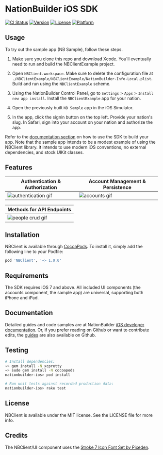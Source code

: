 # NationBuilder iOS SDK 

[![CI Status](http://img.shields.io/travis/3dna/nationbuilder-ios.svg?style=flat)](https://travis-ci.org/3dna/nationbuilder-ios)
[![Version](https://img.shields.io/cocoapods/v/NBClient.svg?style=flat)](http://cocoadocs.org/docsets/NBClient)
[![License](https://img.shields.io/cocoapods/l/NBClient.svg?style=flat)](http://cocoadocs.org/docsets/NBClient)
[![Platform](https://img.shields.io/cocoapods/p/NBClient.svg?style=flat)](http://cocoadocs.org/docsets/NBClient)

## Usage

To try out the sample app (NB Sample), follow these steps.

1. Make sure you clone this repo and download Xcode. You'll eventually need to
run and build the NBClientExample project.

2. Open `NBClient.workspace`. Make sure to delete the configuration file at
`./NBClientExample/NBClientExample/NationBuilder-Info-Local.plist`. Build and
run using the `NBClientExample` scheme.

3. Using the NationBuilder Control Panel, go to `Settings` > `Apps` > `Install
new app install`. Install the `NBClientExample` app for your nation.

4. Open the previously built `NB Sample` app in the iOS Simulator.

5. In the app, click the signin button on the top left. Provide your nation's slug. In
Safari, sign into your account on your nation and authorize the app.

Refer to the [documentation section][] on how to use the SDK to build your app.
Note that the sample app intends to be a modest example of using the NBClient
library. It intends to use modern iOS conventions, no external dependencies,
and stock UIKit classes.

## Features

| Authentication & Authorization | Account Management & Persistence |
|--------------------------------|----------------------------------|
| ![authentication gif][]        | ![accounts gif][]                |

| Methods for API Endpoints |
|---------------------------|
| ![people crud gif][]      |

## Installation

NBClient is available through [CocoaPods][]. To install it, simply add the
following line to your Podfile:

```ruby
pod 'NBClient', '~> 1.0.0'
```

## Requirements

The SDK requires iOS 7 and above. All included UI components (the accounts
component, the sample app) are universal, supporting both iPhone and iPad.

## Documentation

Detailed guides and code samples are at NationBuilder [iOS developer
documentation][]. Or, if you prefer reading on Github or want to contribute
edits, the [guides][Github guides] are also available on Github.

## Testing

```bash
# Install dependencies:
~> gem install -N xcpretty
~> sudo gem install -N cocoapods
nationbuilder-ios> pod install

# Run unit tests against recorded production data:
nationbuilder-ios> rake test
```

## License

NBClient is available under the MIT license. See the LICENSE file for more info.

## Credits

The NBClient/UI component uses the [Stroke 7 Icon Font Set by Pixeden][icon font].

[documentation section]: #documentation
[authentication gif]: https://cloud.githubusercontent.com/assets/100884/5255641/655d2b68-7972-11e4-96fa-3384747c5f87.gif
[accounts gif]: https://cloud.githubusercontent.com/assets/100884/5255636/6183ec8e-7972-11e4-8e14-8bec0d7b1e36.gif
[people crud gif]: https://cloud.githubusercontent.com/assets/100884/5256354/140ad198-797c-11e4-8064-8f3c5ffef795.gif
[CocoaPods]: http://cocoapods.org
[iOS developer documentation]: #TODO
[Github guides]: Documentation/Guides
[icon font]: http://pixeden.com/icon-fonts/stroke-7-icon-font-set
